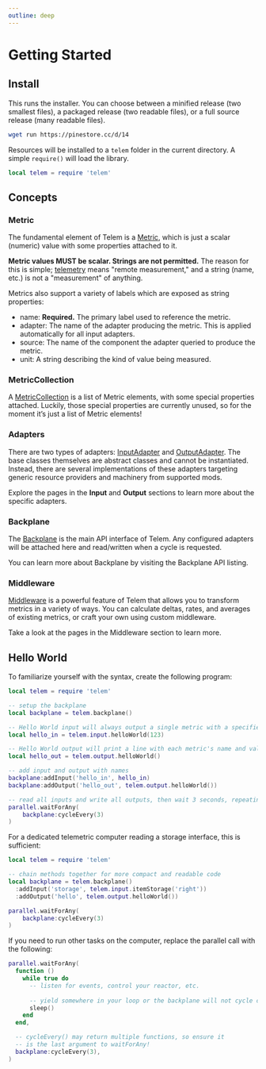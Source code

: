 ```yaml
---
outline: deep
---
```


# Getting Started

## Install

This runs the installer. You can choose between a minified release (two smallest files), a packaged release (two readable files), or a full source release (many readable files).

```bash
wget run https://pinestore.cc/d/14
```

Resources will be installed to a `telem` folder in the current directory. A simple `require()` will load the library.

```lua
local telem = require 'telem'
```

## Concepts

### Metric

The fundamental element of Telem is a <span class="mention">[Metric](reference/Metric)</span>, which is just a scalar (numeric) value with some properties attached to it.

**Metric values MUST be scalar. Strings are not permitted.** The reason for this is simple; [telemetry](https://en.wikipedia.org/wiki/Telemetry) means "remote measurement," and a string (name, etc.) is not a "measurement" of anything.

Metrics also support a variety of labels which are exposed as string properties:

- name: **Required.** The primary label used to reference the metric.
- adapter: The name of the adapter producing the metric. This is applied automatically for all input adapters.
- source: The name of the component the adapter queried to produce the metric.
- unit: A string describing the kind of value being measured.

### MetricCollection

A [MetricCollection](reference/MetricCollection)  is a list of Metric elements, with some special properties attached. Luckily, those special properties are currently unused, so for the moment it’s just a list of Metric elements!

### Adapters

There are two types of adapters: [InputAdapter](reference/InputAdapter) and [OutputAdapter](reference/OutputAdapter). The base classes themselves are abstract classes and cannot be instantiated. Instead, there are several implementations of these adapters targeting generic resource providers and machinery from supported mods.

Explore the pages in the **Input** and **Output** sections to learn more about the specific adapters.

### Backplane

The [Backplane](reference/Backplane) is the main API interface of Telem. Any configured adapters will be attached here and read/written when a cycle is requested.

You can learn more about Backplane by visiting the Backplane API listing.

### Middleware

[Middleware](reference/Middleware) is a powerful feature of Telem that allows you to transform metrics in a variety of ways. You can calculate deltas, rates, and averages of existing metrics, or craft your own using custom middleware.

Take a look at the pages in the Middleware section to learn more.

## Hello World

To familiarize yourself with the syntax, create the following program:

```lua
local telem = require 'telem'

-- setup the backplane
local backplane = telem.backplane()

-- Hello World input will always output a single metric with a specified value
local hello_in = telem.input.helloWorld(123)

-- Hello World output will print a line with each metric's name and value
local hello_out = telem.output.helloWorld()

-- add input and output with names
backplane:addInput('hello_in', hello_in)
backplane:addOutput('hello_out', telem.output.helloWorld())

-- read all inputs and write all outputs, then wait 3 seconds, repeating indefinitely
parallel.waitForAny(
	backplane:cycleEvery(3)
)
```

For a dedicated telemetric computer reading a storage interface, this is sufficient:

```lua
local telem = require 'telem'

-- chain methods together for more compact and readable code
local backplane = telem.backplane()
  :addInput('storage', telem.input.itemStorage('right'))
  :addOutput('hello', telem.output.helloWorld())

parallel.waitForAny(
	backplane:cycleEvery(3)
)
```

If you need to run other tasks on the computer, replace the parallel call with the following:

```lua
parallel.waitForAny(
  function ()
    while true do
      -- listen for events, control your reactor, etc.
      
      -- yield somewhere in your loop or the backplane will not cycle correctly
      sleep()
    end
  end,

  -- cycleEvery() may return multiple functions, so ensure it
  -- is the last argument to waitForAny!
  backplane:cycleEvery(3),
)
```